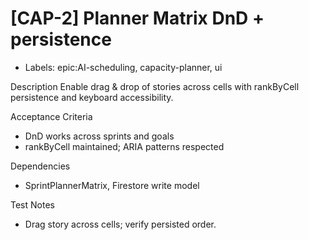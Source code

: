 # [CAP-2] Planner Matrix DnD + persistence

- Labels: epic:AI-scheduling, capacity-planner, ui

Description
Enable drag & drop of stories across cells with rankByCell persistence and keyboard accessibility.

Acceptance Criteria
- DnD works across sprints and goals
- rankByCell maintained; ARIA patterns respected

Dependencies
- SprintPlannerMatrix, Firestore write model

Test Notes
- Drag story across cells; verify persisted order.
